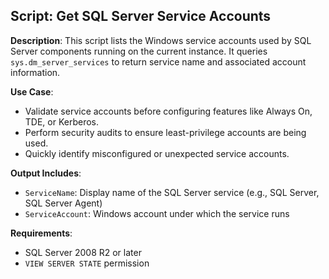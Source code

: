 ## Script: Get SQL Server Service Accounts

**Description**:
This script lists the Windows service accounts used by SQL Server components running on the current instance. It queries `sys.dm_server_services` to return service name and associated account information.

**Use Case**:
- Validate service accounts before configuring features like Always On, TDE, or Kerberos.
- Perform security audits to ensure least-privilege accounts are being used.
- Quickly identify misconfigured or unexpected service accounts.

**Output Includes**:
- `ServiceName`: Display name of the SQL Server service (e.g., SQL Server, SQL Server Agent)
- `ServiceAccount`: Windows account under which the service runs

**Requirements**:
- SQL Server 2008 R2 or later
- `VIEW SERVER STATE` permission
